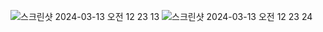 ![스크린샷 2024-03-13 오전 12 23 13](https://github.com/ruby-yujin/market-clone/assets/101633842/836565c5-21a9-49b7-89e6-7778c7662160)
![스크린샷 2024-03-13 오전 12 23 24](https://github.com/ruby-yujin/market-clone/assets/101633842/02020bf3-890e-41ad-9b9f-19139f245e8e)
